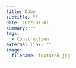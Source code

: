 ```yaml
---
title: Dabo
subtitle: ""
date: 2022-01-01
summary: ""
tags:
  - Construction
external_link: ""
image:
  filename: featured.jpg
---
```

